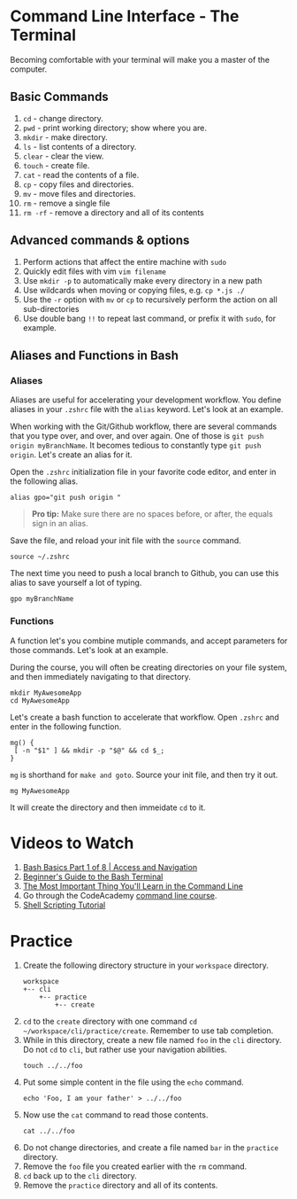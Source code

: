 # Command Line Interface - The Terminal

Becoming comfortable with your terminal will make you a master of the computer. 

## Basic Commands

1. `cd` - change directory.
1. `pwd` - print working directory; show where you are.
1. `mkdir` - make directory.
1. `ls` - list contents of a directory.
1. `clear` - clear the view.
1. `touch` - create file. 
1. `cat` - read the contents of a file.
1. `cp` - copy files and directories.
1. `mv` - move files and directories.
1. `rm` - remove a single file
1. `rm -rf` - remove a directory and all of its contents

## Advanced commands & options

1. Perform actions that affect the entire machine with `sudo`
1. Quickly edit files with vim `vim filename`
1. Use `mkdir -p` to automatically make every directory in a new path
1. Use wildcards when moving or copying files, e.g. `cp *.js ./`
1. Use the `-r` option with `mv` or `cp` to recursively perform the action on all sub-directories
1. Use double bang `!!` to repeat last command, or prefix it with `sudo`, for example.

## Aliases and Functions in Bash

### Aliases

Aliases are useful for accelerating your development workflow. You define aliases in your `.zshrc` file with the `alias` keyword. Let's look at an example.

When working with the Git/Github workflow, there are several commands that you type over, and over, and over again. One of those is `git push origin myBranchName`. It becomes tedious to constantly type `git push origin`. Let's create an alias for it.

Open the `.zshrc` initialization file in your favorite code editor, and enter in the following alias.

`alias gpo="git push origin "`

> **Pro tip:** Make sure there are no spaces before, or after, the equals sign in an alias.

Save the file, and reload your init file with the `source` command.

`source ~/.zshrc`

The next time you need to push a local branch to Github, you can use this alias to save yourself a lot of typing.

`gpo myBranchName`

### Functions

A function let's you combine mutiple commands, and accept parameters for those commands. Let's look at an example.

During the course, you will often be creating directories on your file system, and then immediately navigating to that directory.

```
mkdir MyAwesomeApp
cd MyAwesomeApp
```

Let's create a bash function to accelerate that workflow. Open `.zshrc` and enter in the following function.

 ```
mg() { 
  [ -n "$1" ] && mkdir -p "$@" && cd $_;
}
 ```

`mg` is shorthand for `make and goto`. Source your init file, and then try it out.

```
mg MyAwesomeApp
```

It will create the directory and then immeidate `cd` to it.


# Videos to Watch

1. [Bash Basics Part 1 of 8 | Access and Navigation](https://youtu.be/eH8Z9zeywq0?t=885)
1. [Beginner's Guide to the Bash Terminal](https://www.youtube.com/watch?v=oxuRxtrO2Ag)
1. [The Most Important Thing You'll Learn in the Command Line](https://www.youtube.com/watch?v=q7-aEspwwEI)
1. Go through the CodeAcademy [command line course](https://www.codecademy.com/learn/learn-the-command-line).
1. [Shell Scripting Tutorial](https://www.youtube.com/watch?v=hwrnmQumtPw)


# Practice

1. Create the following directory structure in your `workspace` directory.
    ```
    workspace
    +-- cli
        +-- practice
            +-- create
    ```
1. `cd` to the `create` directory with one command `cd ~/workspace/cli/practice/create`. Remember to use tab completion.
1. While in this directory, create a new file named `foo` in the `cli` directory. Do not `cd` to `cli`, but rather use your navigation abilities. 
    ```
    touch ../../foo
    ```
1. Put some simple content in the file using the `echo` command.
    ```
    echo 'Foo, I am your father' > ../../foo
    ```
1. Now use the `cat` command to read those contents.
    ```
    cat ../../foo
    ```
1. Do not change directories, and create a file named `bar` in the `practice` directory.
1. Remove the `foo` file you created earlier with the `rm` command.
1. `cd` back up to the `cli` directory.
1. Remove the `practice` directory and all of its contents.

